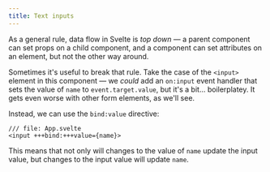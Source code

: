 ```yaml
---
title: Text inputs
---
```


As a general rule, data flow in Svelte is _top down_ — a parent component can set props on a child component, and a component can set attributes on an element, but not the other way around.

Sometimes it's useful to break that rule. Take the case of the `<input>` element in this component — we _could_ add an `on:input` event handler that sets the value of `name` to `event.target.value`, but it's a bit... boilerplatey. It gets even worse with other form elements, as we'll see.

Instead, we can use the `bind:value` directive:

```svelte
/// file: App.svelte
<input +++bind:+++value={name}>
```

This means that not only will changes to the value of `name` update the input value, but changes to the input value will update `name`.
